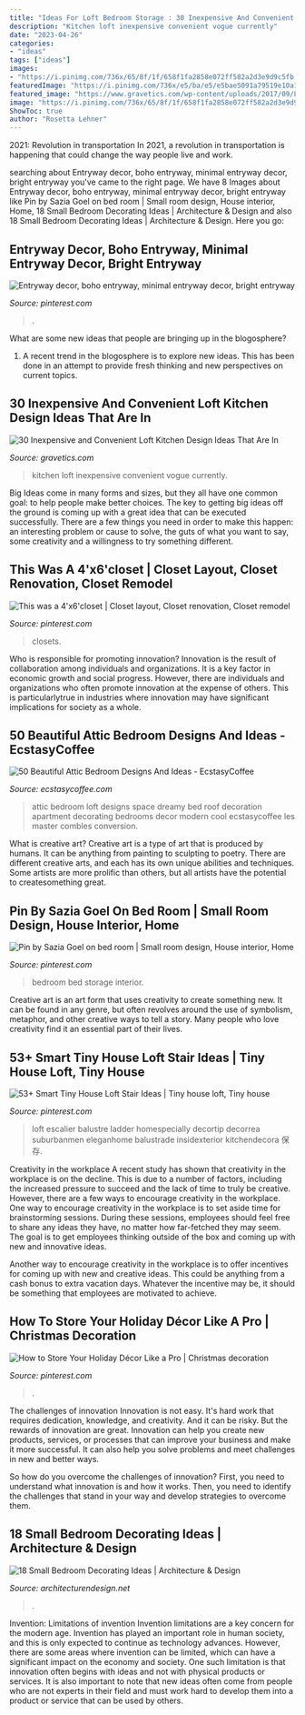 ```yaml
---
title: "Ideas For Loft Bedroom Storage : 30 Inexpensive And Convenient Loft Kitchen Design Ideas That Are In"
description: "Kitchen loft inexpensive convenient vogue currently"
date: "2023-04-26"
categories:
- "ideas"
tags: ["ideas"]
images:
- "https://i.pinimg.com/736x/65/8f/1f/658f1fa2858e072ff582a2d3e9d9c5fb.jpg"
featuredImage: "https://i.pinimg.com/736x/e5/ba/e5/e5bae5091a79519e10a17ee0bf72f94e.jpg"
featured_image: "https://www.gravetics.com/wp-content/uploads/2017/09/Loft-Style-Kitchen-Design-Ideas.jpg"
image: "https://i.pinimg.com/736x/65/8f/1f/658f1fa2858e072ff582a2d3e9d9c5fb.jpg"
ShowToc: true
author: "Rosetta Lehner"
---
```



2021: Revolution in transportation
In 2021, a revolution in transportation is happening that could change the way people live and work.

	

		
searching about Entryway decor, boho entryway, minimal entryway decor, bright entryway you've came to the right page. We have 8 Images about Entryway decor, boho entryway, minimal entryway decor, bright entryway like Pin by Sazia Goel on bed room | Small room design, House interior, Home, 18 Small Bedroom Decorating Ideas | Architecture &amp; Design and also 18 Small Bedroom Decorating Ideas | Architecture &amp; Design. Here you go:
		
    
## Entryway Decor, Boho Entryway, Minimal Entryway Decor, Bright Entryway

<img loading=lazy src="https://i.pinimg.com/736x/65/8f/1f/658f1fa2858e072ff582a2d3e9d9c5fb.jpg" onerror="this.onerror=null;this.src='https://tse2.mm.bing.net/th?id=OIP.VpAMyn-TMhgOvOUqWULnHwHaLH&amp;pid=15.1';" alt="Entryway decor, boho entryway, minimal entryway decor, bright entryway">

_Source: pinterest.com_

>. 

	

What are some new ideas that people are bringing up in the blogosphere?
1. A recent trend in the blogosphere is to explore new ideas. This has been done in an attempt to provide fresh thinking and new perspectives on current topics.

    
## 30 Inexpensive And Convenient Loft Kitchen Design Ideas That Are In

<img loading=lazy src="https://www.gravetics.com/wp-content/uploads/2017/09/Loft-Style-Kitchen-Design-Ideas.jpg" onerror="this.onerror=null;this.src='https://tse1.mm.bing.net/th?id=OIP.FhxSOSH1xDUufl0Tzd4YhQHaJ3&amp;pid=15.1';" alt="30 Inexpensive and Convenient Loft Kitchen Design Ideas That Are In">

_Source: gravetics.com_

>kitchen loft inexpensive convenient vogue currently. 

	

Big Ideas come in many forms and sizes, but they all have one common goal: to help people make better choices. The key to getting big ideas off the ground is coming up with a great idea that can be executed successfully. There are a few things you need in order to make this happen: an interesting problem or cause to solve, the guts of what you want to say, some creativity and a willingness to try something different.

    
## This Was A 4&#039;x6&#039;closet | Closet Layout, Closet Renovation, Closet Remodel

<img loading=lazy src="https://i.pinimg.com/736x/e5/ba/e5/e5bae5091a79519e10a17ee0bf72f94e.jpg" onerror="this.onerror=null;this.src='https://tse4.mm.bing.net/th?id=OIP.ihxCZH_9EskOQf1elZnO0gHaJ3&amp;pid=15.1';" alt="This was a 4&#039;x6&#039;closet | Closet layout, Closet renovation, Closet remodel">

_Source: pinterest.com_

>closets. 

	

Who is responsible for promoting innovation?
Innovation is the result of collaboration among individuals and organizations. It is a key factor in economic growth and social progress. However, there are individuals and organizations who often promote innovation at the expense of others. This is particularlytrue in industries where innovation may have significant implications for society as a whole.

    
## 50 Beautiful Attic Bedroom Designs And Ideas - EcstasyCoffee

<img loading=lazy src="http://www.ecstasycoffee.com/wp-content/uploads/2016/10/dreamy-loft-room.jpg" onerror="this.onerror=null;this.src='https://tse2.mm.bing.net/th?id=OIP.6qK1fGUOKj_YsZ61ed-RZQHaLI&amp;pid=15.1';" alt="50 Beautiful Attic Bedroom Designs And Ideas - EcstasyCoffee">

_Source: ecstasycoffee.com_

>attic bedroom loft designs space dreamy bed roof decoration apartment decorating bedrooms decor modern cool ecstasycoffee les master combles conversion. 

	

What is creative art?
Creative art is a type of art that is produced by humans. It can be anything from painting to sculpting to poetry. There are different creative arts, and each has its own unique abilities and techniques. Some artists are more prolific than others, but all artists have the potential to createsomething great.

    
## Pin By Sazia Goel On Bed Room | Small Room Design, House Interior, Home

<img loading=lazy src="https://i.pinimg.com/736x/ea/a8/66/eaa866bd94034f383154e1168022c527--platform-bed-storage-platform-bedroom.jpg" onerror="this.onerror=null;this.src='https://tse1.mm.bing.net/th?id=OIP.WutVGnNiIiMHf-VwoPMXTgHaLH&amp;pid=15.1';" alt="Pin by Sazia Goel on bed room | Small room design, House interior, Home">

_Source: pinterest.com_

>bedroom bed storage interior. 

	

Creative art is an art form that uses creativity to create something new. It can be found in any genre, but often revolves around the use of symbolism, metaphor, and other creative ways to tell a story. Many people who love creativity find it an essential part of their lives.

    
## 53+ Smart Tiny House Loft Stair Ideas | Tiny House Loft, Tiny House

<img loading=lazy src="https://i.pinimg.com/736x/3b/9f/6d/3b9f6d75cdfab16f22c10a043f788ebe.jpg" onerror="this.onerror=null;this.src='https://tse4.mm.bing.net/th?id=OIP.BaKx3sRTej3bysldboJuHAHaLE&amp;pid=15.1';" alt="53+ Smart Tiny House Loft Stair Ideas | Tiny house loft, Tiny house">

_Source: pinterest.com_

>loft escalier balustre ladder homespecially decortip decorrea suburbanmen eleganhome balustrade insidexterior kitchendecora 保存. 

	

Creativity in the workplace
A recent study has shown that creativity in the workplace is on the decline. This is due to a number of factors, including the increased pressure to succeed and the lack of time to truly be creative. However, there are a few ways to encourage creativity in the workplace.
One way to encourage creativity in the workplace is to set aside time for brainstorming sessions. During these sessions, employees should feel free to share any ideas they have, no matter how far-fetched they may seem. The goal is to get employees thinking outside of the box and coming up with new and innovative ideas.

Another way to encourage creativity in the workplace is to offer incentives for coming up with new and creative ideas. This could be anything from a cash bonus to extra vacation days. Whatever the incentive may be, it should be something that employees are motivated to achieve.

    
## How To Store Your Holiday Décor Like A Pro | Christmas Decoration

<img loading=lazy src="https://i.pinimg.com/736x/48/85/1e/48851e482446e2c4d66f065c9887c89c.jpg" onerror="this.onerror=null;this.src='https://tse4.mm.bing.net/th?id=OIP.t2F95WnTf5nqOR_8ljebcQHaLH&amp;pid=15.1';" alt="How to Store Your Holiday Décor Like a Pro | Christmas decoration">

_Source: pinterest.com_

>. 

	

The challenges of innovation
Innovation is not easy. It's hard work that requires dedication, knowledge, and creativity. And it can be risky. But the rewards of innovation are great.
Innovation can help you create new products, services, or processes that can improve your business and make it more successful. It can also help you solve problems and meet challenges in new and better ways.

So how do you overcome the challenges of innovation? First, you need to understand what innovation is and how it works. Then, you need to identify the challenges that stand in your way and develop strategies to overcome them.

    
## 18 Small Bedroom Decorating Ideas | Architecture &amp; Design

<img loading=lazy src="https://cdn.architecturendesign.net/wp-content/uploads/2014/09/decorate-small-bedroom-with-wall-paneling-and-wall-sconces.jpg" onerror="this.onerror=null;this.src='https://tse4.mm.bing.net/th?id=OIP.-NbF5w0XpZJDiankmHrIWwHaLE&amp;pid=15.1';" alt="18 Small Bedroom Decorating Ideas | Architecture &amp; Design">

_Source: architecturendesign.net_

>. 

	

Invention: Limitations of invention
Invention limitations are a key concern for the modern age. Invention has played an important role in human society, and this is only expected to continue as technology advances. However, there are some areas where invention can be limited, which can have a significant impact on the economy and society. One such limitation is that innovation often begins with ideas and not with physical products or services. It is also important to note that new ideas often come from people who are not experts in their field and must work hard to develop them into a product or service that can be used by others.

